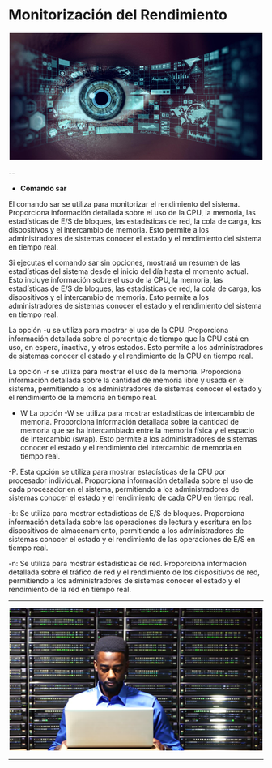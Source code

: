 # **Monitorización del Rendimiento**

<p align="center">
  <img src="/imagenes/ojo.jpg" alt="Descripción de la imagen" width="500"/>
</p> 

--
- **Comando sar**

  
El comando sar se utiliza para monitorizar el rendimiento del sistema. Proporciona información detallada sobre el uso de la CPU, la memoria, las estadísticas de E/S de bloques, las estadísticas de red, la cola de carga, los dispositivos y el intercambio de memoria. Esto permite a los administradores de sistemas conocer el estado y el rendimiento del sistema en tiempo real.

Si ejecutas el comando sar sin opciones, mostrará un resumen de las estadísticas del sistema desde el inicio del día hasta el momento actual. Esto incluye información sobre el uso de la CPU, la memoria, las estadísticas de E/S de bloques, las estadísticas de red, la cola de carga, los dispositivos y el intercambio de memoria. Esto permite a los administradores de sistemas conocer el estado y el rendimiento del sistema en tiempo real.

La opción -u se utiliza para mostrar el uso de la CPU. Proporciona información detallada sobre el porcentaje de tiempo que la CPU está en uso, en espera, inactiva, y otros estados. Esto permite a los administradores de sistemas conocer el estado y el rendimiento de la CPU en tiempo real.

La opción -r se utiliza para mostrar el uso de la memoria. Proporciona información detallada sobre la cantidad de memoria libre y usada en el sistema, permitiendo a los administradores de sistemas conocer el estado y el rendimiento de la memoria en tiempo real.

- W
La opción -W se utiliza para mostrar estadísticas de intercambio de memoria. Proporciona información detallada sobre la cantidad de memoria que se ha intercambiado entre la memoria física y el espacio de intercambio (swap). Esto permite a los administradores de sistemas conocer el estado y el rendimiento del intercambio de memoria en tiempo real.

-P. Esta opción se utiliza para mostrar estadísticas de la CPU por procesador individual. Proporciona información detallada sobre el uso de cada procesador en el sistema, permitiendo a los administradores de sistemas conocer el estado y el rendimiento de cada CPU en tiempo real.

-b: Se utiliza para mostrar estadísticas de E/S de bloques. Proporciona información detallada sobre las operaciones de lectura y escritura en los dispositivos de almacenamiento, permitiendo a los administradores de sistemas conocer el estado y el rendimiento de las operaciones de E/S en tiempo real.

-n: Se utiliza para mostrar estadísticas de red. Proporciona información detallada sobre el tráfico de red y el rendimiento de los dispositivos de red, permitiendo a los administradores de sistemas conocer el estado y el rendimiento de la red en tiempo real.

---

<p align="center">
  <img src="/imagenes/16.png" alt="Descripción de la imagen" width="500"/>
</p> 

---

